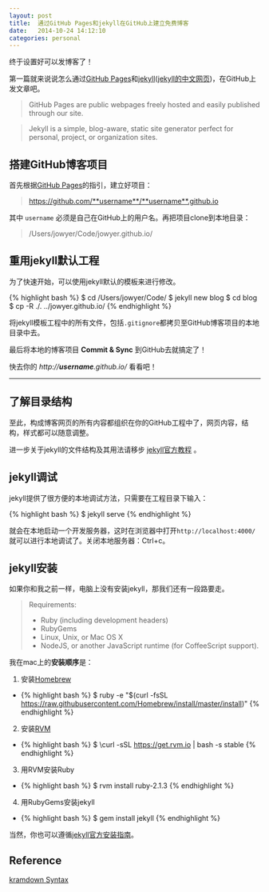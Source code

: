 ```yaml
---
layout: post
title:  通过GitHub Pages和jekyll在GitHub上建立免费博客
date:   2014-10-24 14:12:10
categories: personal
---
```

终于设置好可以发博客了！

第一篇就来说说怎么通过[GitHub Pages][pagesUrl]和[jekyll][jekyllrb]([jekyll的中文网页][jekyllcn])，在GitHub上发文章吧。

> GitHub Pages are public webpages freely hosted and easily published through our site.

> Jekyll is a simple, blog-aware, static site generator perfect for personal, project, or organization sites. 

## 搭建GitHub博客项目 

首先根据[GitHub Pages][pagesUrl]的指引，建立好项目：


> https://github.com/**username**/**username**.github.io

其中 `username` 必须是自己在GitHub上的用户名。再把项目clone到本地目录：

> /Users/jowyer/Code/jowyer.github.io/

## 重用jekyll默认工程
为了快速开始，可以使用jekyll默认的模板来进行修改。

{% highlight bash %}
$ cd /Users/jowyer/Code/
$ jekyll new blog
$ cd blog
$ cp -R ./. ../jowyer.github.io/
{% endhighlight %}

将jekyll模板工程中的所有文件，包括`.gitignore`都拷贝至GitHub博客项目的本地目录中去。

最后将本地的博客项目 **Commit & Sync** 到GitHub去就搞定了！

快去你的 *http://**username**.github.io/* 看看吧！

***

## 了解目录结构
至此，构成博客网页的所有内容都组织在你的GitHub工程中了，网页内容，结构，样式都可以随意调整。

进一步关于jekyll的文件结构及其用法请移步 [jekyll官方教程][jekyllStructure] 。

## jekyll调试
jekyll提供了很方便的本地调试方法，只需要在工程目录下输入：

{% highlight bash %}
$ jekyll serve
{% endhighlight %}

就会在本地启动一个开发服务器，这时在浏览器中打开`http://localhost:4000/`就可以进行本地调试了。关闭本地服务器：Ctrl+c。

## jekyll安装
如果你和我之前一样，电脑上没有安装jekyll，那我们还有一段路要走。

> Requirements: 
> 
> * Ruby (including development headers)
> * RubyGems
> * Linux, Unix, or Mac OS X
> * NodeJS, or another JavaScript runtime (for CoffeeScript support).

我在mac上的**安装顺序**是：

1. 安装[Homebrew](http://brew.sh/)
* {% highlight bash %}
$ ruby -e "$(curl -fsSL https://raw.githubusercontent.com/Homebrew/install/master/install)"
{% endhighlight %}

2. 安装[RVM](https://rvm.io/)
* {% highlight bash %}
$ \curl -sSL https://get.rvm.io | bash -s stable
{% endhighlight %}

3. 用RVM安装Ruby
* {% highlight bash %}
$ rvm install ruby-2.1.3
{% endhighlight %}

4. 用RubyGems安装jekyll
* {% highlight bash %}
$ gem install jekyll
{% endhighlight %}

当然，你也可以遵循[jekyll官方安装指南](http://jekyllrb.com/docs/installation/)。

## Reference

[kramdown Syntax][kramdown syntax url]

[pagesUrl]:  https://pages.github.com/
[jekyllrb]: 	http://jekyllrb.com/
[jekyllcn]: http://jekyllcn.com/
[jekyllStructure]: http://jekyllrb.com/docs/structure/
[kramdown syntax url]: http://kramdown.gettalong.org/syntax.html